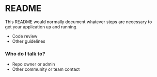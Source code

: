 # README #

This README would normally document whatever steps are necessary to get your application up and running.


* Code review
* Other guidelines

### Who do I talk to? ###

* Repo owner or admin
* Other community or team contact